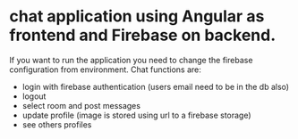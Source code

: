 # chat application using Angular as frontend and Firebase on backend.
If you want to run the application you need to change the firebase configuration from environment.
Chat functions are: 
- login with firebase authentication (users email need to be in the db also)
- logout 
- select room and post messages
- update profile (image is stored using url to a firebase storage)
- see others profiles
